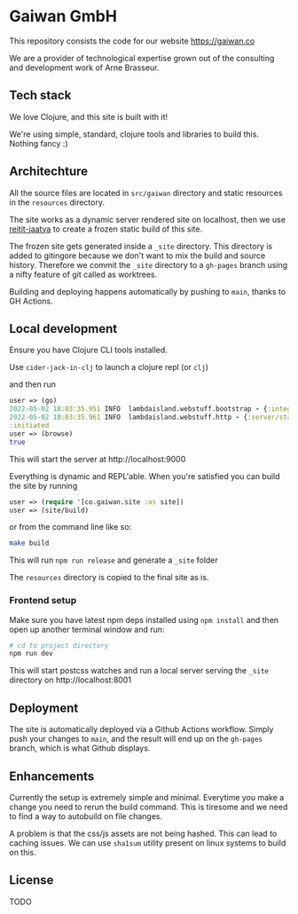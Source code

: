 # Gaiwan GmbH

This repository consists the code for our website https://gaiwan.co

We are a provider of technological expertise grown out of the consulting and development work of Arne Brasseur.

## Tech stack

We love Clojure, and this site is built with it! 

We're using simple, standard, clojure tools and libraries to build this. Nothing fancy :)

##  Architechture

All the source files are located in `src/gaiwan` directory and static resources
in the `resources` directory.

The site works as a dynamic server rendered site on localhost, then we use [reitit-jaatya](https://github.com/lambdaisland/reitit-jaatya) to create a frozen static build of this site.

The frozen site gets generated inside a `_site` directory. This directory is added to
gitingore because we don't want to mix the build and source history. Therefore
we commit the `_site` directory to a `gh-pages` branch using a nifty feature of
git called as worktrees.

Building and deploying happens automatically by pushing to `main`, thanks to GH Actions.

## Local development

Ensure you have Clojure CLI tools installed.

Use `cider-jack-in-clj` to launch a clojure repl (or `clj`)

and then run

```clojure
user => (go)
2022-05-02 18:03:35.951 INFO  lambdaisland.webstuff.bootstrap - {:integrant/starting {:profile :default, :key nil}, :line 58}
2022-05-02 18:03:35.961 INFO  lambdaisland.webstuff.http - {:server/starting {:port 9000, :rebuild-on-request? true}, :line 265}
:initiated
user => (browse)
true
```

This will start the server at http://localhost:9000

Everything is dynamic and REPL'able. When you're satisfied you can build the site by running

```clojure
user => (require '[co.gaiwan.site :as site])
user => (site/build)
```

or from the command line like so:

```bash
make build
```

This will run `npm run release` and generate a `_site` folder

The `resources` directory is copied to the final site as is.

### Frontend setup

Make sure you have latest npm deps installed using `npm install` and then open
up another terminal window and run:

```bash
# cd to project directory
npm run dev
```

This will start postcss watches and run a local server serving the `_site` directory on http://localhost:8001


## Deployment

The site is automatically deployed via a Github Actions workflow. Simply push
your changes to `main`, and the result will end up on the `gh-pages` branch,
which is what Github displays.

<!-- For first time deployment there is an extra step involved where you need to run the following commands: -->

<!-- ```bash -->
<!-- rm -rf _site -->
<!-- git worktree add -B gh-pages public origin/gh-pages -->
<!-- ``` -->

<!-- Once you're satisfied with the changes, deploy the site live by running: -->

<!-- ``` -->
<!-- make deploy -->
<!-- ``` -->

## Enhancements

Currently the setup is extremely simple and minimal. Everytime you make a change you need to rerun the build command. This is tiresome and we need to find a way to autobuild on file changes.

A problem is that the css/js assets are not being hashed. This can lead to caching issues. We can use `sha1sum` utility present on linux systems to build on this.

## License

TODO
